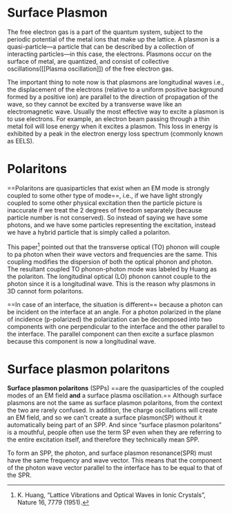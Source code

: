# Surface Plasmon 
The free electron gas is a part of the quantum system, subject to the periodic potential of the metal ions that make up the lattice. A plasmon is a quasi-particle—a particle that can be described by a collection of interacting particles—in this case, the electrons. Plasmons occur on the surface of metal, are quantized, and consist of collective oscillations([[Plasma oscillation]]) of the free electron gas. 

The important thing to note now is that plasmons are longitudinal waves i.e., the displacement of the electrons (relative to a uniform positive background formed by a positive ion) are parallel to the direction of propagation of the wave, so they cannot be excited by a transverse wave like an electromagnetic wave. Usually the most effective way to excite a plasmon is to use electrons. For example, an electron beam passing through a thin metal foil will lose energy when it excites a plasmon. This loss in energy is exhibited by a peak in the electron energy loss spectrum (commonly known as EELS).

# Polaritons 
==Polaritons are quasiparticles that exist when an EM mode is strongly coupled to some other type of mode==, i.e., if we have light strongly coupled to some other physical excitation then the particle picture is inaccurate if we treat the 2 degrees of freedom separately (because particle number is not conserved). So instead of saying we have some photons, and we have some particles representing the excitation, instead we have a hybrid particle that is simply called a polariton.

This paper[^1] pointed out that the transverse optical (TO) phonon will couple to pa photon when their wave vectors and frequencies are the same. This coupling modifies the dispersion of both the optical phonon and photon. The resultant coupled TO phonon-photon mode was labeled by Huang as the polariton. The longitudinal optical (LO) phonon cannot couple to the photon since it is a longitudinal wave. This is the reason why plasmons in 3D cannot form polaritons.

==In case of an interface, the situation is different== because a photon can be incident on the interface at an angle. For a photon polarized in the plane of incidence (p-polarized) the polarization can be decomposed into two components with one perpendicular to the interface and the other parallel to the interface. The parallel component can then excite a surface plasmon because this component is now a longitudinal wave.

# Surface plasmon polaritons 
**Surface plasmon polaritons** (SPPs) ==are the quasiparticles of the coupled modes of an EM field **and** a surface plasma oscillation.== Although surface plasmons are not the same as surface plasmon polaritons, from the context the two are rarely confused. In addition, the charge oscillations will create an EM field, and so we can't create a surface plasmon(SP) without it automatically being part of an SPP. And since “surface plasmon polaritons” is a mouthful, people often use the term SP even when they are referring to the entire excitation itself, and therefore they technically mean SPP.

To form an SPP, the photon, and surface plasmon resonance(SPR) must have the same frequency and wave vector. This means that the component of the photon wave vector parallel to the interface has to be equal to that of the SPR.

[^1]: K. Huang, “Lattice Vibrations and Optical Waves in Ionic Crystals”, Nature 16, 7779 (1951).




